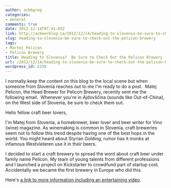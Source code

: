 ```yaml
---
author: acbbgreg
categories:
- General
comments: true
date: 2012-12-14T07:41:03Z
link: http://acbeerblog.ca/2012/12/14/heading-to-slovenia-be-sure-to-check-out-the-pelicon-brewery/
slug: heading-to-slovenia-be-sure-to-check-out-the-pelicon-brewery
tags:
- Martej Pelicon
- Pelicon Brewery
title: Heading to Slovenia?  Be Sure to Check Out the Pelicon Brewery
url: /2012/12/14/heading-to-slovenia-be-sure-to-check-out-the-pelicon-brewery/
wordpress_id: 2338
---
```


I normally keep the content on this blog to the local scene but when someone from Slovenia reaches out to me I'm ready to do a post.  Matej Pelicon, the Head Brewer for Pelicon Brewery, recently sent me the following email.  Whenever you're in Ajdovščina (sounds like Out-of-China), on the West side of Slovenia, be sure to check them out.

Hello fellow craft beer lovers,

I'm Matej from Slovenia, a homebrewer, beer lover and beer writer for Vino (wine) magazine. As winemaking is common in Slovenia, craft breweries seem not to follow this trend despite having one of the best hops in the world. You might heard about Styrian Golding, rumor has it monks at infamous Westvleteren use it in their beers.

I decided to start a craft brewery to spread the word about craft beer under family name Pelicon. My team of young talents from different professions and I launched a project on Kickstarter to crowdfund part of startup cost. Accidentally we became the first brewery in Europe who did this.

Here's [a link to more information including an entertaining video](http://www.kickstarter.com/projects/pelicon/the-pelicon-craft-beer).
